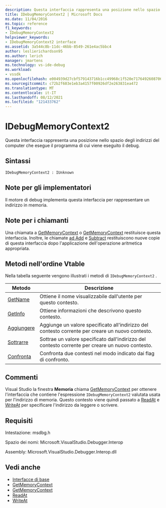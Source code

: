 ```yaml
---
description: Questa interfaccia rappresenta una posizione nello spazio degli indirizzi del computer che esegue il programma di cui viene eseguito il debug.
title: IDebugMemoryContext2 | Microsoft Docs
ms.date: 11/04/2016
ms.topic: reference
f1_keywords:
- IDebugMemoryContext2
helpviewer_keywords:
- IDebugMemoryContext2 interface
ms.assetid: 3a544c8b-11dc-46bb-8549-261e4ac5bbc4
author: leslierichardson95
ms.author: lerich
manager: jmartens
ms.technology: vs-ide-debug
ms.workload:
- vssdk
ms.openlocfilehash: e004939d27cbf579143716b1cc49968c1f520e7176492608706a5c0f283e6ded
ms.sourcegitcommit: c72b2f603e1eb3a4157f00926df2e263831ea472
ms.translationtype: MT
ms.contentlocale: it-IT
ms.lasthandoff: 08/12/2021
ms.locfileid: "121433762"
---
```

# <a name="idebugmemorycontext2"></a>IDebugMemoryContext2
Questa interfaccia rappresenta una posizione nello spazio degli indirizzi del computer che esegue il programma di cui viene eseguito il debug.

## <a name="syntax"></a>Sintassi

```
IDebugMemoryContext2 : IUnknown
```

## <a name="notes-for-implementers"></a>Note per gli implementatori
 Il motore di debug implementa questa interfaccia per rappresentare un indirizzo in memoria.

## <a name="notes-for-callers"></a>Note per i chiamanti
 Una chiamata a [GetMemoryContext](../../../extensibility/debugger/reference/idebugproperty2-getmemorycontext.md) o [GetMemoryContext](../../../extensibility/debugger/reference/idebugreference2-getmemorycontext.md) restituisce questa interfaccia. Inoltre, le chiamate [ad Add](../../../extensibility/debugger/reference/idebugmemorycontext2-add.md) e [Subtract](../../../extensibility/debugger/reference/idebugmemorycontext2-subtract.md) restituiscono nuove copie di questa interfaccia dopo l'applicazione dell'operazione aritmetica appropriata.

## <a name="methods-in-vtable-order"></a>Metodi nell'ordine Vtable
 Nella tabella seguente vengono illustrati i metodi di `IDebugMemoryContext2` .

|Metodo|Descrizione|
|------------|-----------------|
|[GetName](../../../extensibility/debugger/reference/idebugmemorycontext2-getname.md)|Ottiene il nome visualizzabile dall'utente per questo contesto.|
|[GetInfo](../../../extensibility/debugger/reference/idebugmemorycontext2-getinfo.md)|Ottiene informazioni che descrivono questo contesto.|
|[Aggiungere](../../../extensibility/debugger/reference/idebugmemorycontext2-add.md)|Aggiunge un valore specificato all'indirizzo del contesto corrente per creare un nuovo contesto.|
|[Sottrarre](../../../extensibility/debugger/reference/idebugmemorycontext2-subtract.md)|Sottrae un valore specificato dall'indirizzo del contesto corrente per creare un nuovo contesto.|
|[Confronta](../../../extensibility/debugger/reference/idebugmemorycontext2-compare.md)|Confronta due contesti nel modo indicato dai flag di confronto.|

## <a name="remarks"></a>Commenti
 Visual Studio la finestra **Memoria** chiama [GetMemoryContext](../../../extensibility/debugger/reference/idebugproperty2-getmemorycontext.md) per ottenere l'interfaccia che contiene l'espressione `IDebugMemoryContext2` valutata usata per l'indirizzo di memoria. Questo contesto viene quindi passato a [ReadAt](../../../extensibility/debugger/reference/idebugmemorybytes2-readat.md) e [WriteAt](../../../extensibility/debugger/reference/idebugmemorybytes2-writeat.md) per specificare l'indirizzo da leggere o scrivere.

## <a name="requirements"></a>Requisiti
 Intestazione: msdbg.h

 Spazio dei nomi: Microsoft.VisualStudio.Debugger.Interop

 Assembly: Microsoft.VisualStudio.Debugger.Interop.dll

## <a name="see-also"></a>Vedi anche
- [Interfacce di base](../../../extensibility/debugger/reference/core-interfaces.md)
- [GetMemoryContext](../../../extensibility/debugger/reference/idebugproperty2-getmemorycontext.md)
- [GetMemoryContext](../../../extensibility/debugger/reference/idebugreference2-getmemorycontext.md)
- [ReadAt](../../../extensibility/debugger/reference/idebugmemorybytes2-readat.md)
- [WriteAt](../../../extensibility/debugger/reference/idebugmemorybytes2-writeat.md)
